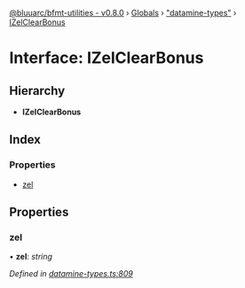 [@bluuarc/bfmt-utilities - v0.8.0](../README.md) › [Globals](../globals.md) › ["datamine-types"](../modules/_datamine_types_.md) › [IZelClearBonus](_datamine_types_.izelclearbonus.md)

# Interface: IZelClearBonus

## Hierarchy

* **IZelClearBonus**

## Index

### Properties

* [zel](_datamine_types_.izelclearbonus.md#zel)

## Properties

###  zel

• **zel**: *string*

*Defined in [datamine-types.ts:809](https://github.com/BluuArc/bfmt-utilities/blob/master/src/datamine-types.ts#L809)*
